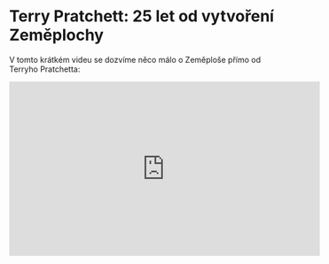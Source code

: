 ﻿# Terry Pratchett: 25 let od vytvoření Zeměplochy



  V tomto krátkém videu se dozvíme něco málo o Zeměploše přímo od Terryho Pratchetta:
  <iframe width="560" height="315" src="https://www.youtube.com/embed/jDF4AHZFQdw" frameborder="0" allowfullscreen></iframe>